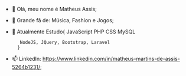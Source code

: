 - 👋 Olá,  meu nome é Matheus Assis;
- 👀 Grande fã de: Música, Fashion e Jogos;
- 🌱 Atualmente Estudo{
         JavaScript
         PHP
         CSS
         MySQL
         
         NodeJS, JQuery, Bootstrap, Laravel
        }
        
- 📫 LinkedIn: https://www.linkedin.com/in/matheus-martins-de-assis-5264b1231/;
